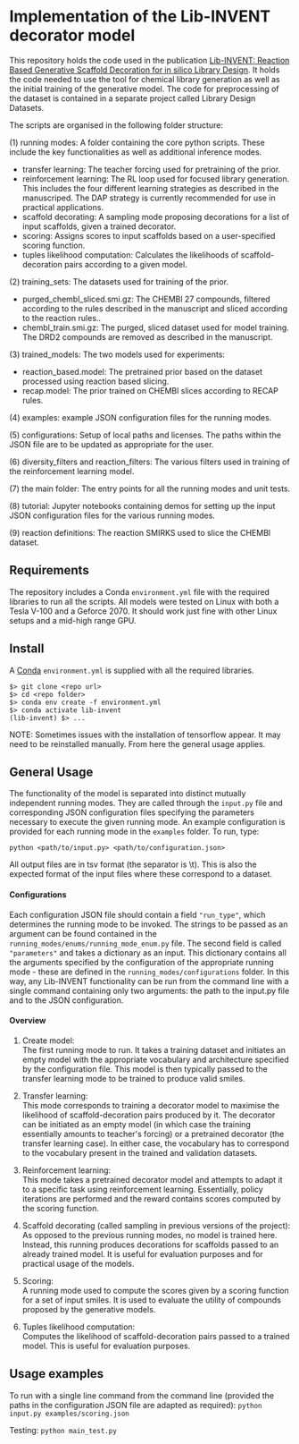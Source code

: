Implementation of the Lib-INVENT decorator model
=======================================================================================================================================

This repository holds the code used in the publication [Lib-INVENT: Reaction Based Generative Scaffold Decoration for in silico Library Design](https://chemrxiv.org/articles/preprint/Lib-INVENT_Reaction_Based_Generative_Scaffold_Decoration_for_in_silico_Library_Design/14473980). It holds the code needed to use the tool for chemical library generation as well as the initial training of the generative model.
The code for preprocessing of the dataset is contained in a separate project called Library Design Datasets. 

The scripts are organised in the following folder structure:

(1) running modes: A folder containing the core python scripts. These include the key functionalities as well as additional inference modes.
- transfer learning: The teacher forcing used for pretraining of the prior.
- reinforcement learning: The RL loop used for focused library generation. This includes the four different learning strategies as described in the manuscriped. The DAP strategy is currently recommended for use in practical applications.
- scaffold decorating: A sampling mode proposing decorations for a list of input scaffolds, given a trained decorator.
- scoring: Assigns scores to input scaffolds based on a user-specified scoring function.
- tuples likelihood computation: Calculates the likelihoods of scaffold-decoration pairs according to a given model. <br>

(2) training_sets: The datasets used for training of the prior.
- purged_chembl_sliced.smi.gz: The CHEMBl 27 compounds, filtered according to the rules described in the manuscript and sliced according to the reaction rules..
- chembl_train.smi.gz: The purged, sliced dataset used for model training. The DRD2 compounds are removed as described in the manuscript.

(3) trained_models: The two models used for experiments:
- reaction_based.model: The pretrained prior based on the dataset processed using reaction based slicing.
- recap.model: The prior trained on CHEMBl slices according to RECAP rules.

(4) examples: example JSON configuration files for the running modes.

(5) configurations: Setup of local paths and licenses. The paths within the JSON file are to be updated as appropriate for the user.

(6) diversity_filters and reaction_filters: The various filters used in training of the reinforcement learning model.

(7) the main folder: The entry points for all the running modes and unit tests.

(8) tutorial: Jupyter notebooks containing demos for setting up the input JSON configuration files for the various running modes.

(9) reaction definitions: The reaction SMIRKS used to slice the CHEMBl dataset.

Requirements
------------
The repository includes a Conda `environment.yml` file with the required libraries to run all the scripts. All models were tested on Linux with both a Tesla V-100 and a Geforce 2070. It should work just fine with other Linux setups and a mid-high range GPU.

Install
-------
A [Conda](https://conda.io/miniconda.html) `environment.yml` is supplied with all the required libraries.

~~~~
$> git clone <repo url>
$> cd <repo folder>
$> conda env create -f environment.yml
$> conda activate lib-invent
(lib-invent) $> ...
~~~~
NOTE: Sometimes issues with the installation of tensorflow appear. It may need to be reinstalled manually.
From here the general usage applies.

General Usage
-------------
The functionality of the model is separated into distinct mutually independent running modes. 
They are called through the `input.py` file and corresponding JSON configuration files specifying the parameters necessary to execute the given running mode. An example configuration is provided for each running mode in the `examples` folder.
To run, type:

`python <path/to/input.py> <path/to/configuration.json>`

All output files are in tsv format (the separator is \t). This is also the expected format of the input files where these correspond to a dataset.

#### Configurations
Each configuration JSON file should contain a field `"run_type"`, which determines the running mode to be invoked. The strings to be passed as an argument can be found contained in the `running_modes/enums/running_mode_enum.py` file.
The second field is called `"parameters"` and takes a dictionary as an input. This dictionary contains all the arguments specified by the configuration of the appropriate running mode - these are defined in the `running_modes/configurations` folder.
In this way, any Lib-INVENT functionality can be run from the command line with a single command containing only two arguments: the path to the input.py file and to the JSON configuration.

#### Overview
1) Create model: <br>
The first running mode to run. It takes a training dataset and initiates an empty model with the appropriate vocabulary and architecture specified by the configuration file. This model is then typically passed to the transfer learning mode to be trained to produce valid smiles. 

2) Transfer learning: <br>
This mode corresponds to training a decorator model to maximise the likelihood of scaffold-decoration pairs produced by it. The decorator can be initiated as an empty model (in which case the training essentially amounts to teacher's forcing) or a pretrained decorator (the transfer learning case). In either case, the vocabulary has to correspond to the vocabulary present in the trained and validation datasets.

3) Reinforcement learning: <br>
This mode takes a pretrained decorator model and attempts to adapt it to a specific task using reinforcement learning. Essentially, policy iterations are performed and the reward contains scores computed by the scoring function.

4) Scaffold decorating (called sampling in previous versions of the project): <br>
As opposed to the previous running modes, no model is trained here. Instead, this running produces decorations for scaffolds passed to an already trained model. It is useful for evaluation purposes and for practical usage of the models.

5) Scoring: <br>
A running mode used to compute the scores given by a scoring function for a set of input smiles. It is used to evaluate the utility of compounds proposed by the generative models.

6) Tuples likelihood computation: <br>
Computes the likelihood of scaffold-decoration pairs passed to a trained model. This is useful for evaluation purposes.



Usage examples
--------------
To run with a single line command from the command line (provided the paths in the configuration JSON file are adapted as required):
`python input.py examples/scoring.json`

Testing:
`python main_test.py`




